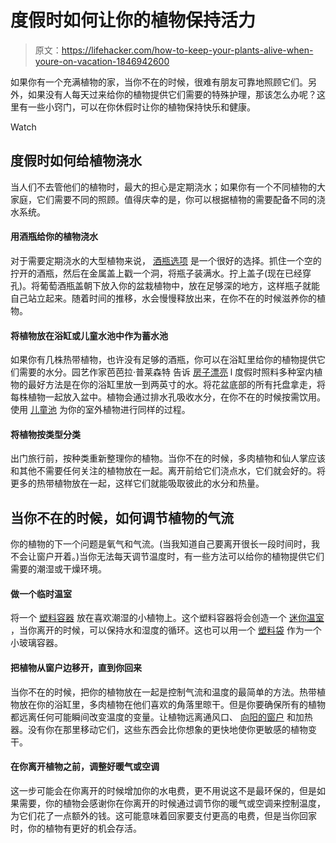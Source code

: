 # 度假时如何让你的植物保持活力

> 原文：<https://lifehacker.com/how-to-keep-your-plants-alive-when-youre-on-vacation-1846942600>

如果你有一个充满植物的家，当你不在的时候，很难有朋友可靠地照顾它们。另外，如果没有人每天过来给你的植物提供它们需要的特殊护理，那该怎么办呢？这里有一些小窍门，可以在你休假时让你的植物保持快乐和健康。

Watch

## 度假时如何给植物浇水

当人们不去管他们的植物时，最大的担心是定期浇水；如果你有一个不同植物的大家庭，它们需要不同的照顾。值得庆幸的是，你可以根据植物的需要配备不同的浇水系统。

#### 用酒瓶给你的植物浇水

对于需要定期浇水的大型植物来说， [酒瓶选项](https://lifehacker.com/turn-a-wine-bottle-into-an-attractive-automatic-plant-w-1580598874) 是一个很好的选择。抓住一个空的拧开的酒瓶，然后在金属盖上戳一个洞，将瓶子装满水。拧上盖子(现在已经穿孔)。将葡萄酒瓶盖朝下放入你的盆栽植物中，放在足够深的地方，这样瓶子就能自己站立起来。随着时间的推移，水会慢慢释放出来，在你不在的时候滋养你的植物。

#### 将植物放在浴缸或儿童水池中作为蓄水池

如果你有几株热带植物，也许没有足够的酒瓶，你可以在浴缸里给你的植物提供它们需要的水分。园艺作家芭芭拉·普莱森特 告诉 [房子漂亮](https://www.housebeautiful.com/lifestyle/a33563512/how-to-keep-your-plants-alive-while-youre-on-vacation/) l 度假时照料多种室内植物的最好方法是在你的浴缸里放一到两英寸的水。将花盆底部的所有托盘拿走，将每株植物一起放入盆中。植物会通过排水孔吸收水分，在你不在的时候按需饮用。使用 [儿童池](https://traveltips.usatoday.com/keep-flowers-alive-vacation-1662.html) 为你的室外植物进行同样的过程。

#### 将植物按类型分类

出门旅行前，按种类重新整理你的植物。当你不在的时候，多肉植物和仙人掌应该和其他不需要任何关注的植物放在一起。离开前给它们浇点水，它们就会好的。将更多的热带植物放在一起，这样它们就能吸取彼此的水分和热量。

## 当你不在的时候，如何调节植物的气流

你的植物的下一个问题是氧气和气流。(当我知道自己要离开很长一段时间时，我不会让窗户开着。)当你无法每天调节温度时，有一些方法可以给你的植物提供它们需要的潮湿或干燥环境。

#### 做一个临时温室

将一个 [塑料容器](https://www.gardeningknowhow.com/houseplants/hpgen/houseplant-hacks.htm) 放在喜欢潮湿的小植物上。这个塑料容器将会创造一个 [迷你温室](https://www.gardeningknowhow.com/special/greenhouses/creating-a-mini-indoor-greenhouse.htm) ，当你离开的时候，可以保持水和湿度的循环。这也可以用一个 [塑料袋](https://www.gardeningknowhow.com/special/greenhouses/plastic-bag-greenhouse-tips.htm) 作为一个小玻璃容器。

#### 把植物从窗户边移开，直到你回来

当你不在的时候，把你的植物放在一起是控制气流和温度的最简单的方法。热带植物放在你的浴缸里，多肉植物在他们喜欢的角落里晾干。但是你要确保所有的植物都远离任何可能瞬间改变温度的变量。让植物远离通风口、 [向阳的窗户](https://www.familiesgotravel.com/2016/10/10-vacation-tips-keeping-plants-alive/#2-keep-your-plants-cool) 和加热器。没有你在那里移动它们，这些东西会比你想象的更快地使你更敏感的植物变干。

#### 在你离开植物之前，调整好暖气或空调

这一步可能会在你离开的时候增加你的水电费，更不用说这不是最环保的，但是如果需要，你的植物会感谢你在你离开的时候通过调节你的暖气或空调来控制温度，为它们花了一点额外的钱。这可能意味着回家要支付更高的电费，但是当你回家时，你的植物有更好的机会存活。